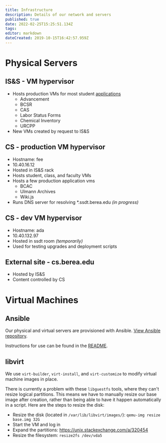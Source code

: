 ```yaml
---
title: Infrastructure
description: Details of our network and servers
published: true
date: 2022-02-25T15:25:51.134Z
tags: 
editor: markdown
dateCreated: 2019-10-15T16:42:57.959Z
---
```


# Physical Servers

## IS&S - VM hypervisor

* Hosts production VMs for most student [applications](/applications)
	* Advancement
	* BCSR
	* CAS
	* Labor Status Forms
	* Chemical Inventory
	* URCPP
* New VMs created by request to IS&S

## CS - production VM hypervisor
* Hostname: fee
* 10.40.16.12
* Hosted in IS&S rack
* Hosts student, class, and faculty VMs
* Hosts a few production application vms  
	* BCAC
	* Ulmann Archives
	* Wiki.js
* Runs DNS server for resolving \*.ssdt.berea.edu *(in progress)*

## CS - dev VM hypervisor
* Hostname: ada
* 10.40.132.97
* Hosted in ssdt room *(temporarily)*
* Used for testing upgrades and deployment scripts

## External site - cs.berea.edu
* Hosted by IS&S
* Content controlled by CS


# Virtual Machines

## Ansible

Our physical and virtual servers are provisioned with Ansible. [View Ansible repository](https://bitbucket.org/laborstudents/ansible_proj/src/master/). 

Instructions for use can be found in the [README](https://bitbucket.org/laborstudents/ansible_proj/src/master/README.md).

## libvirt

We use `virt-builder`, `virt-install`, and `virt-customize` to modify virtual machine images in place.

There is currently a problem with these `libguestfs` tools, where they can't resize logical partitions. This means we have to manually resize our base image after creation, rather than being able to have it happen automatically in a script. Here are the steps to resize the disk:

* Resize the disk (located in `/var/lib/libvirt/images/`): `qemu-img resize base.img 32G`
* Start the VM and log in
* Expand the partitions: https://unix.stackexchange.com/a/320454
* Resize the filesystem: `resize2fs /dev/vda5`